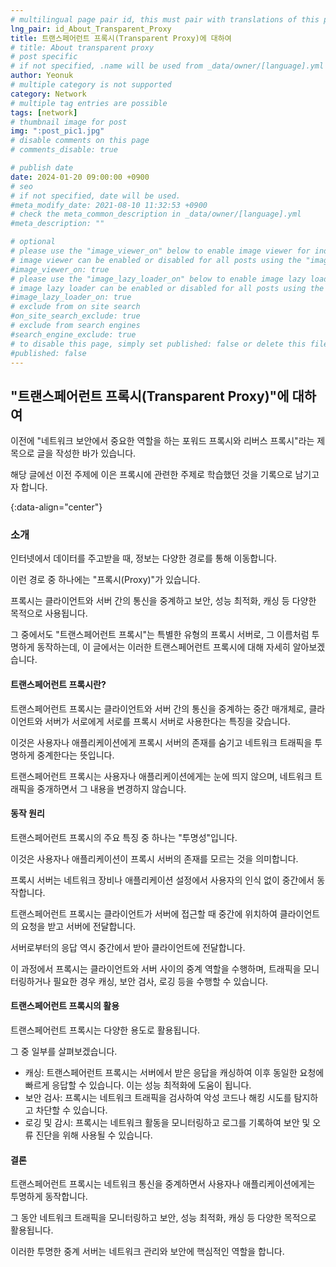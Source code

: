 ```yaml
---
# multilingual page pair id, this must pair with translations of this page. (This name must be unique)
lng_pair: id_About_Transparent_Proxy
title: 트랜스페어런트 프록시(Transparent Proxy)에 대하여
# title: About transparent proxy
# post specific
# if not specified, .name will be used from _data/owner/[language].yml
author: Yeonuk
# multiple category is not supported
category: Network
# multiple tag entries are possible
tags: [network]
# thumbnail image for post
img: ":post_pic1.jpg"
# disable comments on this page
# comments_disable: true

# publish date
date: 2024-01-20 09:00:00 +0900
# seo
# if not specified, date will be used.
#meta_modify_date: 2021-08-10 11:32:53 +0900
# check the meta_common_description in _data/owner/[language].yml
#meta_description: ""

# optional
# please use the "image_viewer_on" below to enable image viewer for individual pages or posts (_posts/ or [language]/_posts folders).
# image viewer can be enabled or disabled for all posts using the "image_viewer_posts: true" setting in _data/conf/main.yml.
#image_viewer_on: true
# please use the "image_lazy_loader_on" below to enable image lazy loader for individual pages or posts (_posts/ or [language]/_posts folders).
# image lazy loader can be enabled or disabled for all posts using the "image_lazy_loader_posts: true" setting in _data/conf/main.yml.
#image_lazy_loader_on: true
# exclude from on site search
#on_site_search_exclude: true
# exclude from search engines
#search_engine_exclude: true
# to disable this page, simply set published: false or delete this file
#published: false
---
```


<!-- outline-start -->

## "트랜스페어런트 프록시(Transparent Proxy)"에 대하여

이전에 "네트워크 보안에서 중요한 역할을 하는 포워드 프록시와 리버스 프록시"라는 제목으로 글을 작성한 바가 있습니다.

해당 글에선 이전 주제에 이은 프록시에 관련한 주제로 학습했던 것을 기록으로 남기고자 합니다.

{:data-align="center"}

<!-- outline-end -->

### 소개

인터넷에서 데이터를 주고받을 때, 정보는 다양한 경로를 통해 이동합니다.

이런 경로 중 하나에는 "프록시(Proxy)"가 있습니다.

프록시는 클라이언트와 서버 간의 통신을 중계하고 보안, 성능 최적화, 캐싱 등 다양한 목적으로 사용됩니다.

그 중에서도 "트랜스페어런트 프록시"는 특별한 유형의 프록시 서버로, 그 이름처럼 투명하게 동작하는데, 이 글에서는 이러한 트랜스페어런트 프록시에 대해 자세히 알아보겠습니다.

#### 트랜스페어런트 프록시란?

트랜스페어런트 프록시는 클라이언트와 서버 간의 통신을 중계하는 중간 매개체로, 클라이언트와 서버가 서로에게 서로를 프록시 서버로 사용한다는 특징을 갖습니다.

이것은 사용자나 애플리케이션에게 프록시 서버의 존재를 숨기고 네트워크 트래픽을 투명하게 중계한다는 뜻입니다.

트랜스페어런트 프록시는 사용자나 애플리케이션에게는 눈에 띄지 않으며, 네트워크 트래픽을 중개하면서 그 내용을 변경하지 않습니다.

#### 동작 원리

트랜스페어런트 프록시의 주요 특징 중 하나는 "투명성"입니다.

이것은 사용자나 애플리케이션이 프록시 서버의 존재를 모르는 것을 의미합니다.

프록시 서버는 네트워크 장비나 애플리케이션 설정에서 사용자의 인식 없이 중간에서 동작합니다.

트랜스페어런트 프록시는 클라이언트가 서버에 접근할 때 중간에 위치하여 클라이언트의 요청을 받고 서버에 전달합니다.

서버로부터의 응답 역시 중간에서 받아 클라이언트에 전달합니다.

이 과정에서 프록시는 클라이언트와 서버 사이의 중계 역할을 수행하며, 트래픽을 모니터링하거나 필요한 경우 캐싱, 보안 검사, 로깅 등을 수행할 수 있습니다.

#### 트랜스페어런트 프록시의 활용

트랜스페어런트 프록시는 다양한 용도로 활용됩니다.

그 중 일부를 살펴보겠습니다.

- 캐싱: 트랜스페어런트 프록시는 서버에서 받은 응답을 캐싱하여 이후 동일한 요청에 빠르게 응답할 수 있습니다. 이는 성능 최적화에 도움이 됩니다.
- 보안 검사: 프록시는 네트워크 트래픽을 검사하여 악성 코드나 해킹 시도를 탐지하고 차단할 수 있습니다.
- 로깅 및 감시: 프록시는 네트워크 활동을 모니터링하고 로그를 기록하여 보안 및 오류 진단을 위해 사용될 수 있습니다.

#### 결론

트랜스페어런트 프록시는 네트워크 통신을 중계하면서 사용자나 애플리케이션에게는 투명하게 동작합니다.

그 동안 네트워크 트래픽을 모니터링하고 보안, 성능 최적화, 캐싱 등 다양한 목적으로 활용됩니다.

이러한 투명한 중계 서버는 네트워크 관리와 보안에 핵심적인 역할을 합니다.
